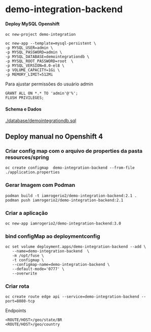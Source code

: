 # demo-integration-backend

#### Deploy MySQL Openshift

```
oc new-project demo-integration

oc new-app --template=mysql-persistent \
-p MYSQL_USER=admin \
-p MYSQL_PASSWORD=admin \
-p MYSQL_DATABASE=demointegrationdb \
-p MYSQL_ROOT_PASSWORD=root  \
-p MYSQL_VERSION=8.0-el8 \
-p VOLUME_CAPACITY=1Gi \
-p MEMORY_LIMIT=512Mi
```

Para ajustar permissões do usuário admin

```
GRANT ALL ON *.* TO 'admin'@'%';
FLUSH PRIVILEGES;

```

#### Schema e Dados

[./database/demointegrationdb.sql](./database/demointegrationdb.sql)


## Deploy manual no Openshift 4

### Criar config map com o arquivo de properties da pasta resources/spring

```
oc create configmap  demo-integration-backend --from-file ./application.properties 
```
### Gerar Imagem com Podman

```
podman build -t iamrogerio2/demo-integration-backend:2.1 .
podman push iamrogerio2/demo-integration-backend:2.1 
```


### Criar a aplicação
```
oc new-app iamrogerio2/demo-integration-backend:3.0

```

### bind configMap ao deploymentconfig

```
oc set volume deployment.apps/demo-integration-backend --add \
   --name=demo-integration-backend  \
   -m /opt/fuse \
   -t configmap \
   --configmap-name=demo-integration-backend \
   --default-mode='0777' \
   --overwrite
```

### Criar rota
```
oc create route edge api --service=demo-integration-backend --port=8080-tcp
```

Endpoints

```
<ROUTE/HOST>/geo/state/BR
<ROUTE/HOST>/geo/country
```
